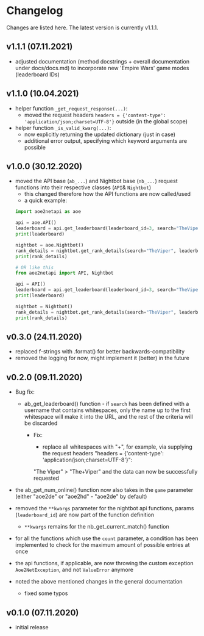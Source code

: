 # Changelog

Changes are listed here. The latest version is currently v1.1.1.

v1.1.1 (07.11.2021)
-

- adjusted documentation (method docstrings + overall documentation under docs/docs.md) to incorporate new 'Empire Wars' game modes (leaderboard IDs)

v1.1.0 (10.04.2021)
-

- helper function `_get_request_response(...)`:
    - moved the request headers `headers = {'content-type': 'application/json;charset=UTF-8'}` outside (in the global scope)
- helper function `_is_valid_kwarg(...)`:
    - now explicitly returning the updated dictionary (just in case)
    - additional error output, specifying which keyword arguments are possible

v1.0.0 (30.12.2020)
-

- moved the API base (`ab_...`) and Nightbot base (`nb_...`) request functions into their respective classes (`API`& `Nightbot`)
    - this changed therefore how the API functions are now called/used
    - a quick example:
    ```python
  import aoe2netapi as aoe
  
  api = aoe.API()
  leaderboard = api.get_leaderboard(leaderboard_id=3, search="TheViper")
  print(leaderboard)

  nightbot = aoe.Nightbot()
  rank_details = nightbot.get_rank_details(search="TheViper", leaderboard_id=3)
  print(rank_details)
  
  # OR like this
  from aoe2netapi import API, Nightbot
  
  api = API()
  leaderboard = api.get_leaderboard(leaderboard_id=3, search="TheViper")
  print(leaderboard)

  nightbot = Nightbot()
  rank_details = nightbot.get_rank_details(search="TheViper", leaderboard_id=3)
  print(rank_details)

    ```

v0.3.0 (24.11.2020)
-

- replaced f-strings with .format() for better backwards-compatibility
- removed the logging for now, might implement it (better) in the future

v0.2.0 (09.11.2020)
-

- Bug fix:
    - ab_get_leaderboard() function - if `search` has been defined with a username that contains whitespaces,
    only the name up to the first whitespace will make it into the URL, and the rest of the criteria will be discarded
        - Fix:
            - replace all whitespaces with "+", for example, via supplying the request headers "headers = {'content-type': 'application/json;charset=UTF-8'}":
             
            "The Viper" > "The+Viper" and the data can now be successfully requested
- the ab_get_num_online() function now also takes in the `game` parameter (either "aoe2de" or "aoe2hd" - "aoe2de" by default)
- removed the `**kwargs` parameter for the nightbot api functions, params (`leaderboard_id`) are now part of the function definition
    - `**kwargs` remains for the nb_get_current_match() function
- for all the functions which use the `count` parameter, 
a condition has been implemented to check for the maximum amount of possible entries at once
- the api functions, if applicable, are now throwing the custom exception `Aoe2NetException`, and not `ValueError` anymore

- noted the above mentioned changes in the general documentation
    - fixed some typos


v0.1.0 (07.11.2020)
-

- initial release
